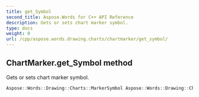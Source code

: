 ```yaml
---
title: get_Symbol
second_title: Aspose.Words for C++ API Reference
description: Gets or sets chart marker symbol. 
type: docs
weight: 0
url: /cpp/aspose.words.drawing.charts/chartmarker/get_symbol/
---
```

## ChartMarker.get_Symbol method


Gets or sets chart marker symbol.

```cpp
Aspose::Words::Drawing::Charts::MarkerSymbol Aspose::Words::Drawing::Charts::ChartMarker::get_Symbol()
```

